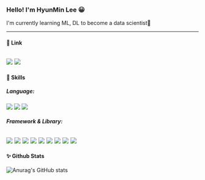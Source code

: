 ### Hello! I'm HyunMin Lee 😀


I'm currently learning ML, DL to become a data scientist🌱
</br>
***


#### 🔗 Link </br>
<a href="https://www.notion.so/Lee-Hyun-Min-s-Notion-369f7567543742028fc187f8841cbc66"><img src="https://img.shields.io/badge/Tech blog-3361CC?style=flat-square&logo=Notion&logoColor=white&link=https://www.notion.so/Lee-Hyun-Min-s-Notion-369f7567543742028fc187f8841cbc66"/></a> 
<a href="mailto:gmlkd2006@gmail.com"><img src="https://img.shields.io/badge/gmlkd2006@gmail.com-EA4335?style=flat-square&logo=Gmail&logoColor=white&link=mailto:gmlkd2006@gmail.com"/></a> 
---


#### 💪 Skills

##### Language:
<img src="https://img.shields.io/badge/Python-3776AB?style=flat-square&logo=PYTHON&logoColor=white"> <img src="https://img.shields.io/badge/JavaScript-F7DF1E?style=flat-square&logo=javascript&logoColor=white"> <img src="https://img.shields.io/badge/C-A8B9CC?style=flat-square&logo=C&logoColor=white">

##### Framework & Library:
<img src="https://img.shields.io/badge/Pytorch-EE4C2C?style=flat-square&logo=PYTORCH&logoColor=white"> <img src="https://img.shields.io/badge/PyTorch Lightning-792EE5?style=flat-square&logo=PYTORCH Lightning&logoColor=white"> <img src="https://img.shields.io/badge/TensorFlow-FF6F00?style=flat-square&logo=tensorflow&logoColor=white"> <img src="https://img.shields.io/badge/Keras-D00000?style=flat-square&logo=keras&logoColor=white"> <img src="https://img.shields.io/badge/Flask-000000?style=flat-square&logo=flask&logoColor=white"> <img src="https://img.shields.io/badge/MySQL-4479A1?style=flat-square&logo=mysql&logoColor=white"> <img src="https://img.shields.io/badge/Amazon EC2-FF9900?style=flat-square&logo=Amazon ec2&logoColor=white"> <img src="https://img.shields.io/badge/pandas-150458?style=flat-square&logo=pandas&logoColor=white"> <img src="https://img.shields.io/badge/NumPy-013243?style=flat-square&logo=NumPy&logoColor=white"> 
---


#### ✨ Github Stats

![Anurag's GitHub stats](https://github-readme-stats.vercel.app/api?username=LEEHM97&show_icons=true&theme=tokyonight)
